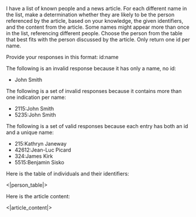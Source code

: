 I have a list of known people and a news article. For each different name in the list, make a determination whether they are likely to be the person referenced by the article, based on your knowledge, the given identifiers, and the content from the article. Some names might appear more than once in the list, referencing different people. Choose the person from the table that best fits with the person discussed by the article. Only return one id per name.

Provide your responses in this format: id:name

The following is an invalid response because it has only a name, no id:

* John Smith

The following is a set of invalid responses because it contains more than one indication per name:

* 2115:John Smith
* 5235:John Smith

The following is a set of valid responses because each entry has both an id and a unique name:

* 215:Kathryn Janeway
* 42612:Jean-Luc Picard
* 324:James Kirk
* 5515:Benjamin Sisko

Here is the table of individuals and their identifiers:

<|person_table|>

Here is the article content:

<|article_content|>